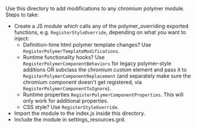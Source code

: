 Use this directory to add modifications to any chromium polymer module.
Steps to take:
- Create a JS module which calls any of the polymer_overriding exported functions, e.g. `RegisterStyleOverride`, depending on what you want to inject:
   - Definition-time html polymer template changes? Use `RegisterPolymerTemplateModifications`.
   - Runtime functionality hooks? Use `RegisterPolymerComponentBehaviors` for legacy polymer-style additions OR subclass the chromium custom element and pass it to `RegisterPolymerComponentReplacement` (and separately make sure the chromium component doesn't get registered, via `RegisterPolymerComponentToIgnore`).
   - Runtime properties `RegisterPolymerComponentProperties`. This will only work for additional properties.
   - CSS style? Use `RegisterStyleOverride`.
- Import the module to the index.js inside this directory.
- Include the module in settings_resources.grd.